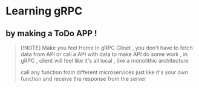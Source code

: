 # Learning gRPC 
## by making a ToDo APP ! 



> [!NOTE] Make you feel Home 
> In gRPC Clinet , you don't have to fetch data from API or call a API with data to make API do some work , 
> in gRPC , client will feel like it's all local , like a monolithic architecture 
> 
> call any function from different microservices just like it's your own function and receive the response from the server 





